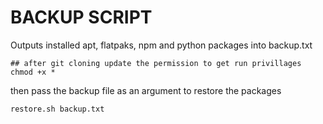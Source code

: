 # BACKUP SCRIPT
Outputs installed apt, flatpaks, npm and python packages into backup.txt

```
## after git cloning update the permission to get run privillages 
chmod +x *
```

then pass the backup file as an argument to restore the packages
```
restore.sh backup.txt
```
